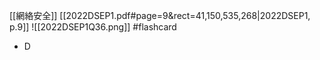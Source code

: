 [[網絡安全]] 
[[2022DSEP1.pdf#page=9&rect=41,150,535,268|2022DSEP1, p.9]]
![[2022DSEP1Q36.png]] #flashcard 
- D
<!--ID: 1730701092357-->


